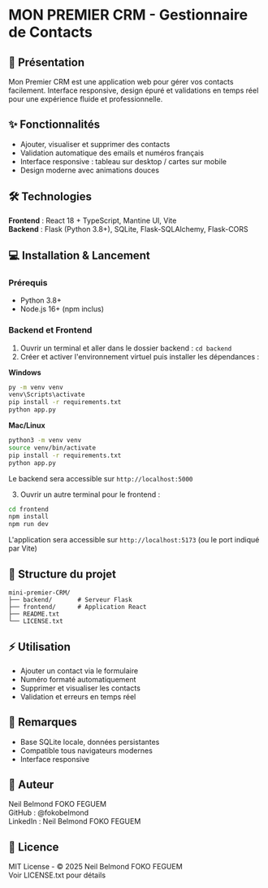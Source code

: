 # MON PREMIER CRM - Gestionnaire de Contacts

## 🚀 Présentation
Mon Premier CRM est une application web pour gérer vos contacts facilement. Interface responsive, design épuré et validations en temps réel pour une expérience fluide et professionnelle.

## ✨ Fonctionnalités
- Ajouter, visualiser et supprimer des contacts  
- Validation automatique des emails et numéros français  
- Interface responsive : tableau sur desktop / cartes sur mobile  
- Design moderne avec animations douces

## 🛠 Technologies
**Frontend** : React 18 + TypeScript, Mantine UI, Vite  
**Backend** : Flask (Python 3.8+), SQLite, Flask-SQLAlchemy, Flask-CORS

## 💻 Installation & Lancement
### Prérequis
- Python 3.8+  
- Node.js 16+ (npm inclus)  

### Backend et Frontend
1. Ouvrir un terminal et aller dans le dossier backend : `cd backend`  
2. Créer et activer l'environnement virtuel puis installer les dépendances :  

**Windows**
```bash
py -m venv venv
venv\Scripts\activate
pip install -r requirements.txt
python app.py
```

**Mac/Linux**
```bash
python3 -m venv venv
source venv/bin/activate
pip install -r requirements.txt
python app.py
```

Le backend sera accessible sur `http://localhost:5000`

3. Ouvrir un autre terminal pour le frontend :  
```bash
cd frontend
npm install
npm run dev
```
L'application sera accessible sur `http://localhost:5173` (ou le port indiqué par Vite)

## 📂 Structure du projet
```text
mini-premier-CRM/
├── backend/       # Serveur Flask
├── frontend/      # Application React
├── README.txt
└── LICENSE.txt
```

## ⚡ Utilisation
- Ajouter un contact via le formulaire  
- Numéro formaté automatiquement  
- Supprimer et visualiser les contacts  
- Validation et erreurs en temps réel

## 📌 Remarques
- Base SQLite locale, données persistantes  
- Compatible tous navigateurs modernes  
- Interface responsive

## 👤 Auteur
Neil Belmond FOKO FEGUEM  
GitHub : @fokobelmond  
LinkedIn : Neil Belmond FOKO FEGUEM

## 📄 Licence
MIT License - © 2025 Neil Belmond FOKO FEGUEM  
Voir LICENSE.txt pour détails


